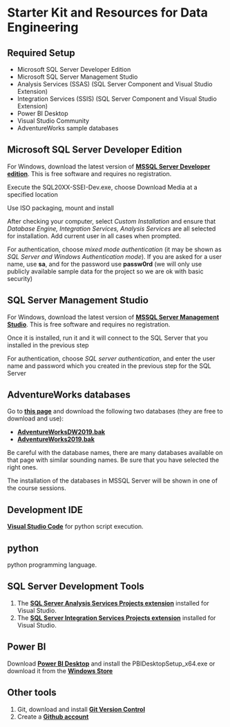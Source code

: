 # Starter Kit and Resources for Data Engineering

## Required Setup

- Microsoft SQL Server Developer Edition
- Microsoft SQL Server Management Studio
- Analysis Services (SSAS) (SQL Server Component and Visual Studio Extension)
- Integration Services (SSIS) (SQL Server Component and Visual Studio Extension)
- Power BI Desktop
- Visual Studio Community
- AdventureWorks sample databases

## Microsoft SQL Server Developer Edition

For Windows, download the latest version of **[MSSQL Server Developer edition](https://www.microsoft.com/en-gb/sql-server/sql-server-downloads)**. This is free software and requires no registration.

Execute the SQL20XX-SSEI-Dev.exe, choose Download Media at a specified location 

Use ISO packaging, mount and install 

After checking your computer, select _Custom Installation_ and ensure that _Database Engine, Integration Services, Analysis Services_ are all selected for installation.
Add current user in all cases when prompted.

For authentication, choose *mixed mode authentication* (it may be shown as *SQL Server and Windows Authentication mode*). If you are asked for a user name, use **sa**, and for the password use **passw0rd** (we will only use publicly available sample data for the project so we are ok with basic security) 

## SQL Server Management Studio

For Windows, download the latest version of **[MSSQL Server Management Studio](https://docs.microsoft.com/en-us/sql/ssms/download-sql-server-management-studio-ssms?view=sql-server-ver15)**. This is free software and requires no registration.

Once it is installed, run it and it will connect to the SQL Server that you installed in the previous step

For authentication, choose *SQL server authentication*, and enter the user name and password which you created in the previous step for the SQL Server

## AdventureWorks databases

Go to **[this page](https://docs.microsoft.com/en-us/sql/samples/adventureworks-install-configure)** and download the following two databases (they are free to download and use): 

- **[AdventureWorksDW2019.bak](https://github.com/Microsoft/sql-server-samples/releases/download/adventureworks/AdventureWorksDW2019.bak)**
- **[AdventureWorks2019.bak](https://github.com/Microsoft/sql-server-samples/releases/download/adventureworks/AdventureWorks2019.bak)**

Be careful with the database names, there are many databases available on that page with similar sounding names. Be sure that you have selected the right ones.

The installation of the databases in MSSQL Server will be shown in one of the course sessions.

## Development IDE 
**[Visual Studio Code](https://code.visualstudio.com/download)**  for python script execution. 

## python 
**[ ]( )**    python programming language. 


## SQL Server Development Tools 
1. The **[SQL Server Analysis Services Projects extension](https://marketplace.visualstudio.com/items?itemName=ProBITools.MicrosoftAnalysisServicesModelingProjects2022)** installed for Visual Studio. 
2. The **[SQL Server Integration Services Projects extension](https://marketplace.visualstudio.com/items?itemName=SSIS.MicrosoftDataToolsIntegrationServices)** installed for Visual Studio. 

## Power BI
Download **[Power BI Desktop](https://powerbi.microsoft.com/en-us/desktop/)** and install the PBIDesktopSetup_x64.exe or download it from the **[Windows Store](https://www.microsoft.com/en-us/p/power-bi-desktop/9ntxr16hnw1t#activetab=pivot:overviewtab)**

## Other tools 
1. Git, download and install **[Git Version Control](https://git-scm.com/downloads)**
2. Create a **[Github account](https://github.com/join)**

